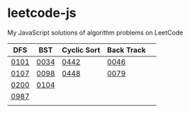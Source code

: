 # leetcode-js
My JavaScript solutions of algorithm problems on LeetCode

|DFS|BST|Cyclic Sort|Back Track|   |
|---|---|---|---|---|
|[0101](https://github.com/tony40508/leetcode-js/blob/master/0101_symmetricTree/index.js)|[0034](https://github.com/tony40508/leetcode-js/blob/master/0034_FindFirstAndLastPositionOfElementInSortedArray/index.js)|[0442](https://github.com/tony40508/leetcode-js/blob/9f469316f64a4fdf75c530154aeb7dfd134a21c2/0442_FindAllDuplicatesInAnArray/index.js)|[0046](https://github.com/tony40508/leetcode-js/blob/master/0046_Permutations/index.js)|   |
|[0107](https://github.com/tony40508/leetcode-js/blob/master/0107_levelOrderBottomTree/index.js)|[0098](https://github.com/tony40508/leetcode-js/blob/master/0098_ValidateBinarySearchTree/index.js)|[0448](https://github.com/tony40508/leetcode-js/blob/9f469316f64a4fdf75c530154aeb7dfd134a21c2/0448_FindAllNumbersDisappearedInAnArray/index.js)|[0079](https://github.com/tony40508/leetcode-js/blob/master/0079_WordSearch/index.js)|   |
|[0200](https://github.com/tony40508/leetcode-js/blob/master/0200_NumberOfIslands/index.js)|[0104](https://github.com/tony40508/leetcode-js/blob/master/0104_maxDepthOfBinaryTree/index.js)|   |   |   |
|[0987](https://github.com/tony40508/leetcode-js/blob/master/0987_VerticalOrderTraversalOfABinaryTree/index.js)|   |   |   |
||   |   |   |
